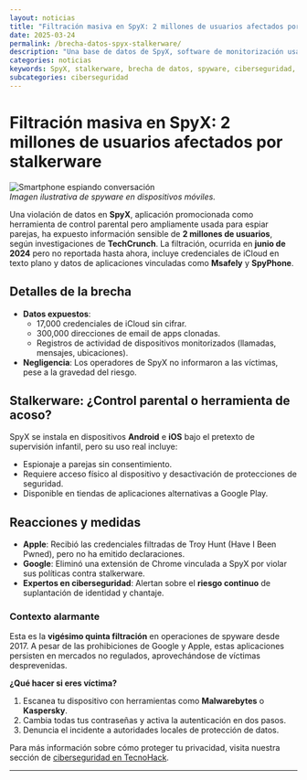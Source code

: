 ```yaml
---
layout: noticias
title: "Filtración masiva en SpyX: 2 millones de usuarios afectados por stalkerware"
date: 2025-03-24
permalink: /brecha-datos-spyx-stalkerware/
description: "Una base de datos de SpyX, software de monitorización usado como stalkerware, expone datos sensibles de 2 millones de usuarios, incluyendo credenciales de iCloud. TechCrunch revela la negligencia en la notificación a las víctimas."
categories: noticias
keywords: SpyX, stalkerware, brecha de datos, spyware, ciberseguridad, filtración iCloud, monitorización parental
subcategories: ciberseguridad
---
```


# Filtración masiva en SpyX: 2 millones de usuarios afectados por stalkerware

![Smartphone espiando conversación](https://ejemplo.com/imagen-spyware.jpg)  
*Imagen ilustrativa de spyware en dispositivos móviles.*

Una violación de datos en **SpyX**, aplicación promocionada como herramienta de control parental pero ampliamente usada para espiar parejas, ha expuesto información sensible de **2 millones de usuarios**, según investigaciones de **TechCrunch**. La filtración, ocurrida en **junio de 2024** pero no reportada hasta ahora, incluye credenciales de iCloud en texto plano y datos de aplicaciones vinculadas como **Msafely** y **SpyPhone**.

## Detalles de la brecha
- **Datos expuestos**:  
  - 17,000 credenciales de iCloud sin cifrar.  
  - 300,000 direcciones de email de apps clonadas.  
  - Registros de actividad de dispositivos monitorizados (llamadas, mensajes, ubicaciones).  
- **Negligencia**: Los operadores de SpyX no informaron a las víctimas, pese a la gravedad del riesgo.  

## Stalkerware: ¿Control parental o herramienta de acoso?
SpyX se instala en dispositivos **Android** e **iOS** bajo el pretexto de supervisión infantil, pero su uso real incluye:  
- Espionaje a parejas sin consentimiento.  
- Requiere acceso físico al dispositivo y desactivación de protecciones de seguridad.  
- Disponible en tiendas de aplicaciones alternativas a Google Play.  

## Reacciones y medidas
- **Apple**: Recibió las credenciales filtradas de Troy Hunt (Have I Been Pwned), pero no ha emitido declaraciones.  
- **Google**: Eliminó una extensión de Chrome vinculada a SpyX por violar sus políticas contra stalkerware.  
- **Expertos en ciberseguridad**: Alertan sobre el **riesgo continuo** de suplantación de identidad y chantaje.  

### Contexto alarmante
Esta es la **vigésimo quinta filtración** en operaciones de spyware desde 2017. A pesar de las prohibiciones de Google y Apple, estas aplicaciones persisten en mercados no regulados, aprovechándose de víctimas desprevenidas.  

**¿Qué hacer si eres víctima?**  
1. Escanea tu dispositivo con herramientas como **Malwarebytes** o **Kaspersky**.  
2. Cambia todas tus contraseñas y activa la autenticación en dos pasos.  
3. Denuncia el incidente a autoridades locales de protección de datos.  

Para más información sobre cómo proteger tu privacidad, visita nuestra sección de [ciberseguridad en TecnoHack](/).  

---